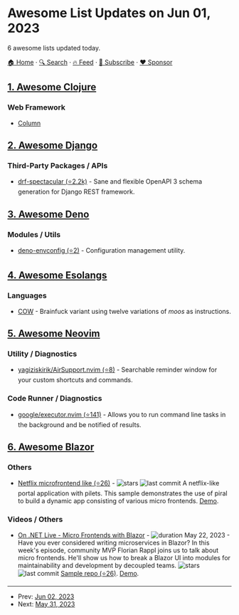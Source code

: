 # Awesome List Updates on Jun 01, 2023

6 awesome lists updated today.

[🏠 Home](/README.md) · [🔍 Search](https://www.trackawesomelist.com/search/) · [🔥 Feed](https://www.trackawesomelist.com/rss.xml) · [📮 Subscribe](https://trackawesomelist.us17.list-manage.com/subscribe?u=d2f0117aa829c83a63ec63c2f&id=36a103854c) · [❤️  Sponsor](https://github.com/sponsors/theowenyoung)



## [1. Awesome Clojure](/content/razum2um/awesome-clojure/README.md)

### Web Framework

*   [Column](https://gitlab.com/demonshreder/column)

## [2. Awesome Django](/content/wsvincent/awesome-django/README.md)

### Third-Party Packages / APIs

*   [drf-spectacular (⭐2.2k)](https://github.com/tfranzel/drf-spectacular) - Sane and flexible OpenAPI 3 schema generation for Django REST framework.

## [3. Awesome Deno](/content/denolib/awesome-deno/README.md)

### Modules / Utils

*   [deno-envconfig (⭐2)](https://github.com/fernandolguevara/deno-envconfig) - Configuration management utility.

## [4. Awesome Esolangs](/content/angrykoala/awesome-esolangs/README.md)

### Languages

*   [COW](https://esolangs.org/wiki/COW) - Brainfuck variant using twelve variations of *moos* as instructions.

## [5. Awesome Neovim](/content/rockerBOO/awesome-neovim/README.md)

### Utility / Diagnostics

*   [yagiziskirik/AirSupport.nvim (⭐8)](https://github.com/yagiziskirik/AirSupport.nvim) - Searchable reminder window for your custom shortcuts and commands.

### Code Runner / Diagnostics

*   [google/executor.nvim (⭐141)](https://github.com/google/executor.nvim) - Allows you to run command line tasks in the background and be notified of results.

## [6. Awesome Blazor](/content/AdrienTorris/awesome-blazor/README.md)

### Others

*   [Netflix microfrontend like (⭐26)](https://github.com/piral-samples/netflix-demo) - ![stars](https://img.shields.io/github/stars/piral-samples/netflix-demo?style=flat-square\&cacheSeconds=604800) ![last commit](https://img.shields.io/github/last-commit/piral-samples/netflix-demo?style=flat-square\&cacheSeconds=86400) A netflix-like portal application with pilets. This sample demonstrates the use of piral to build a dynamic app consisting of various micro frontends. [Demo](https://notflix-demo.samples.piral.cloud/browse).

### Videos / Others

*   [On .NET Live - Micro Frontends with Blazor](https://www.youtube.com/watch?v=t8w_OTkafNE) - ![duration](https://img.shields.io/badge/Duration:%20-62%20min-%230094FF?style=flat-square\&cacheSeconds=maxAge\&logo=youtube) May 22, 2023 - Have you ever considered writing microservices in Blazor? In this week's episode, community MVP Florian Rappl joins us to talk about micro frontends. He'll show us how to break a Blazor UI into modules for maintainability and development by decoupled teams. ![stars](https://img.shields.io/github/stars/piral-samples/netflix-demo?style=flat-square\&cacheSeconds=604800) ![last commit](https://img.shields.io/github/last-commit/piral-samples/netflix-demo?style=flat-square\&cacheSeconds=86400) [Sample repo (⭐26)](https://github.com/piral-samples/netflix-demo). [Demo](https://notflix-demo.samples.piral.cloud/browse).

---

- Prev: [Jun 02, 2023](/content/2023/06/02/README.md)
- Next: [May 31, 2023](/content/2023/05/31/README.md)